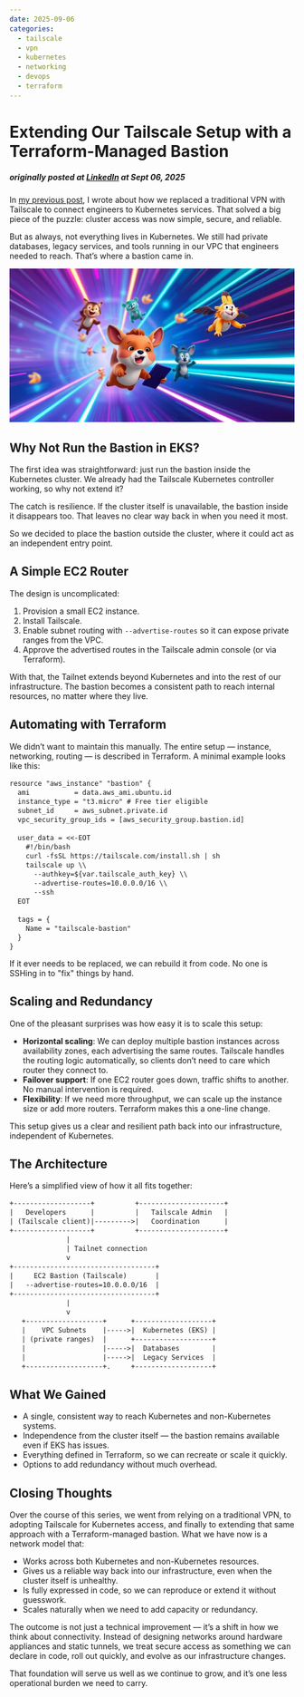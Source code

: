 ```yaml
---
date: 2025-09-06
categories:
  - tailscale
  - vpn
  - kubernetes
  - networking
  - devops
  - terraform
---
```

# Extending Our Tailscale Setup with a Terraform-Managed Bastion
##### originally posted at [LinkedIn](https://www.linkedin.com/pulse/extending-our-tailscale-setup-terraform-managed-bastion-janus-chung-hxbqc) at Sept 06, 2025

In [my previous post](./2025/06/25/swapping-vpn-for-tailscale-a-five-day-internal-infra-upgrade/), I wrote about how we replaced a traditional VPN with Tailscale to connect engineers to Kubernetes services. That solved a big piece of the puzzle: cluster access was now simple, secure, and reliable.  

But as always, not everything lives in Kubernetes. We still had private databases, legacy services, and tools running in our VPC that engineers needed to reach. That’s where a bastion came in.

![Flying with Super Speed in the New Bastion Tunnel](../../assets/blog/tailscale-bastion/banner.jpg)

<!-- more -->

## Why Not Run the Bastion in EKS?  

The first idea was straightforward: just run the bastion inside the Kubernetes cluster. We already had the Tailscale Kubernetes controller working, so why not extend it?  

The catch is resilience. If the cluster itself is unavailable, the bastion inside it disappears too. That leaves no clear way back in when you need it most.  

So we decided to place the bastion outside the cluster, where it could act as an independent entry point.  

## A Simple EC2 Router  

The design is uncomplicated:  

1. Provision a small EC2 instance.  
2. Install Tailscale.  
3. Enable subnet routing with `--advertise-routes` so it can expose private ranges from the VPC.  
4. Approve the advertised routes in the Tailscale admin console (or via Terraform).  

With that, the Tailnet extends beyond Kubernetes and into the rest of our infrastructure. The bastion becomes a consistent path to reach internal resources, no matter where they live.  

## Automating with Terraform  

We didn’t want to maintain this manually. The entire setup — instance, networking, routing — is described in Terraform. A minimal example looks like this:  

```hcl
resource "aws_instance" "bastion" {
  ami           = data.aws_ami.ubuntu.id
  instance_type = "t3.micro" # Free tier eligible
  subnet_id     = aws_subnet.private.id
  vpc_security_group_ids = [aws_security_group.bastion.id]

  user_data = <<-EOT
    #!/bin/bash
    curl -fsSL https://tailscale.com/install.sh | sh
    tailscale up \\
      --authkey=${var.tailscale_auth_key} \\
      --advertise-routes=10.0.0.0/16 \\
      --ssh
  EOT

  tags = {
    Name = "tailscale-bastion"
  }
}
```  

If it ever needs to be replaced, we can rebuild it from code. No one is SSHing in to "fix" things by hand.  

## Scaling and Redundancy  

One of the pleasant surprises was how easy it is to scale this setup:  

- **Horizontal scaling**: We can deploy multiple bastion instances across availability zones, each advertising the same routes. Tailscale handles the routing logic automatically, so clients don’t need to care which router they connect to.  
- **Failover support**: If one EC2 router goes down, traffic shifts to another. No manual intervention is required.  
- **Flexibility**: If we need more throughput, we can scale up the instance size or add more routers. Terraform makes this a one-line change.  

This setup gives us a clear and resilient path back into our infrastructure, independent of Kubernetes.  

## The Architecture

Here’s a simplified view of how it all fits together:

```
+-------------------+          +---------------------+
|   Developers      |          |   Tailscale Admin   |
| (Tailscale client)|--------->|   Coordination      |
+-------------------+          +---------------------+
              |                        
              | Tailnet connection
              v
+-----------------------------------+
|     EC2 Bastion (Tailscale)       |
|   --advertise-routes=10.0.0.0/16  |
+-----------------------------------+
              |
              v
   +-------------------+      +-------------------+
   |    VPC Subnets    |----->|  Kubernetes (EKS) |
   | (private ranges)  |      +-------------------+
   |                   |----->|  Databases        |
   |                   |----->|  Legacy Services  |
   +-------------------+.     +-------------------+
```

## What We Gained  

- A single, consistent way to reach Kubernetes and non-Kubernetes systems.  
- Independence from the cluster itself — the bastion remains available even if EKS has issues.  
- Everything defined in Terraform, so we can recreate or scale it quickly.  
- Options to add redundancy without much overhead.  

## Closing Thoughts  

Over the course of this series, we went from relying on a traditional VPN, to adopting Tailscale for Kubernetes access, and finally to extending that same approach with a Terraform-managed bastion. What we have now is a network model that:

- Works across both Kubernetes and non-Kubernetes resources.
- Gives us a reliable way back into our infrastructure, even when the cluster itself is unhealthy.
- Is fully expressed in code, so we can reproduce or extend it without guesswork.
- Scales naturally when we need to add capacity or redundancy.

The outcome is not just a technical improvement — it’s a shift in how we think about connectivity. Instead of designing networks around hardware appliances and static tunnels, we treat secure access as something we can declare in code, roll out quickly, and evolve as our infrastructure changes.

That foundation will serve us well as we continue to grow, and it’s one less operational burden we need to carry.
